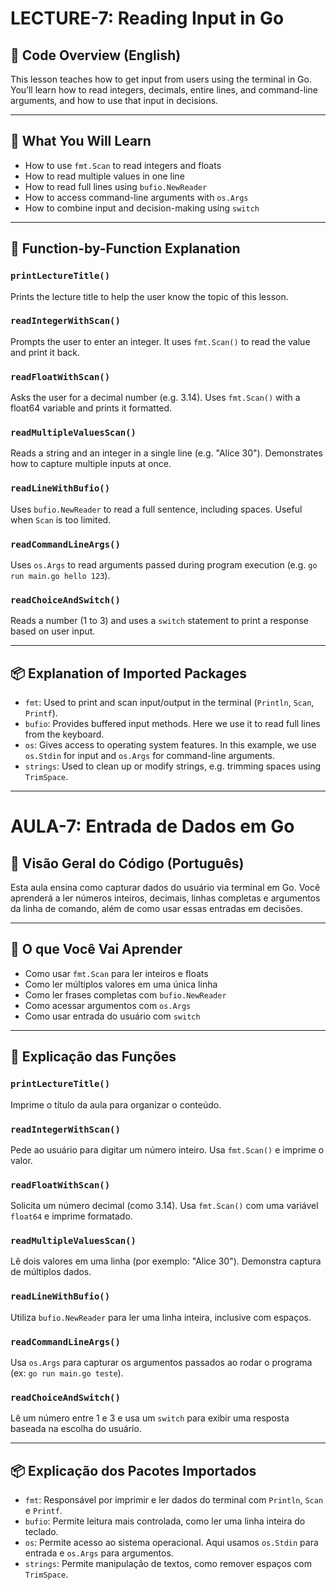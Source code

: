 # LECTURE-7: Reading Input in Go

## 📘 Code Overview (English)

This lesson teaches how to get input from users using the terminal in Go. You’ll learn how to read integers, decimals, entire lines, and command-line arguments, and how to use that input in decisions.

---

## 🔹 What You Will Learn

- How to use `fmt.Scan` to read integers and floats
- How to read multiple values in one line
- How to read full lines using `bufio.NewReader`
- How to access command-line arguments with `os.Args`
- How to combine input and decision-making using `switch`

---

## 🧠 Function-by-Function Explanation

### `printLectureTitle()`
Prints the lecture title to help the user know the topic of this lesson.

### `readIntegerWithScan()`
Prompts the user to enter an integer. It uses `fmt.Scan()` to read the value and print it back.

### `readFloatWithScan()`
Asks the user for a decimal number (e.g. 3.14). Uses `fmt.Scan()` with a float64 variable and prints it formatted.

### `readMultipleValuesScan()`
Reads a string and an integer in a single line (e.g. "Alice 30"). Demonstrates how to capture multiple inputs at once.

### `readLineWithBufio()`
Uses `bufio.NewReader` to read a full sentence, including spaces. Useful when `Scan` is too limited.

### `readCommandLineArgs()`
Uses `os.Args` to read arguments passed during program execution (e.g. `go run main.go hello 123`).

### `readChoiceAndSwitch()`
Reads a number (1 to 3) and uses a `switch` statement to print a response based on user input.

---

## 📦 Explanation of Imported Packages

- `fmt`: Used to print and scan input/output in the terminal (`Println`, `Scan`, `Printf`).
- `bufio`: Provides buffered input methods. Here we use it to read full lines from the keyboard.
- `os`: Gives access to operating system features. In this example, we use `os.Stdin` for input and `os.Args` for command-line arguments.
- `strings`: Used to clean up or modify strings, e.g. trimming spaces using `TrimSpace`.

---

# AULA-7: Entrada de Dados em Go

## 📘 Visão Geral do Código (Português)

Esta aula ensina como capturar dados do usuário via terminal em Go. Você aprenderá a ler números inteiros, decimais, linhas completas e argumentos da linha de comando, além de como usar essas entradas em decisões.

---

## 🔹 O que Você Vai Aprender

- Como usar `fmt.Scan` para ler inteiros e floats
- Como ler múltiplos valores em uma única linha
- Como ler frases completas com `bufio.NewReader`
- Como acessar argumentos com `os.Args`
- Como usar entrada do usuário com `switch`

---

## 🧠 Explicação das Funções

### `printLectureTitle()`
Imprime o título da aula para organizar o conteúdo.

### `readIntegerWithScan()`
Pede ao usuário para digitar um número inteiro. Usa `fmt.Scan()` e imprime o valor.

### `readFloatWithScan()`
Solicita um número decimal (como 3.14). Usa `fmt.Scan()` com uma variável `float64` e imprime formatado.

### `readMultipleValuesScan()`
Lê dois valores em uma linha (por exemplo: "Alice 30"). Demonstra captura de múltiplos dados.

### `readLineWithBufio()`
Utiliza `bufio.NewReader` para ler uma linha inteira, inclusive com espaços.

### `readCommandLineArgs()`
Usa `os.Args` para capturar os argumentos passados ao rodar o programa (ex: `go run main.go teste`).

### `readChoiceAndSwitch()`
Lê um número entre 1 e 3 e usa um `switch` para exibir uma resposta baseada na escolha do usuário.

---

## 📦 Explicação dos Pacotes Importados

- `fmt`: Responsável por imprimir e ler dados do terminal com `Println`, `Scan` e `Printf`.
- `bufio`: Permite leitura mais controlada, como ler uma linha inteira do teclado.
- `os`: Permite acesso ao sistema operacional. Aqui usamos `os.Stdin` para entrada e `os.Args` para argumentos.
- `strings`: Permite manipulação de textos, como remover espaços com `TrimSpace`.
